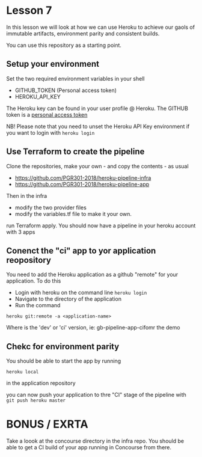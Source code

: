 # Lesson 7
In this lesson we will look at how we can use Heroku to achieve our gaols of immutable artifacts,
environment parity and consistent builds.

You can use this repository as a starting point.

## Setup your environment

Set the two required environment variables in your shell

* GITHUB_TOKEN (Personal access token)
* HEROKU_API_KEY  

The Heroku key can be found in your user profile @ Heroku. The GITHUB token is a [personal access
token](https://help.github.com/articles/creating-a-personal-access-token-for-the-command-line/)

NB! Please note that you need to unset the Heroku API Key environment if you want to login with ```heroku login```

## Use Terraform to create the pipeline 

Clone  the repositories, make your own - and copy the contents - as usual 

- https://github.com/PGR301-2018/heroku-pipeline-infra
- https://github.com/PGR301-2018/heroku-pipeline-app

Then in the infra 

- modify the two provider files
- modify the variables.tf file to make it your own.

run Terraform apply. You should now have a pipeline in your heroku account with 3 apps 

## Conenct the "ci" app to yor application reopository

You need to add the Heroku application as a github "remote" for your application. To do this 

- Login with heroku on the command line ```heroku login```
- Navigate to the directory of the application
- Run the command 
```
heroku git:remote -a <application-name> 
```
Where <application-name> is the 'dev' or 'ci' version, ie: gb-pipeline-app-cifomr the demo

## Chekc for environment parity

You should be able to start the app by running 

```heroku local```

in the application repository

you can now push your application to thre "CI" stage of the pipeline with ```git push heroku master```

# BONUS / EXRTA

Take a loook at the concourse directory in the infra repo. You should be able to get a CI build of your app running in Concourse from there. 




